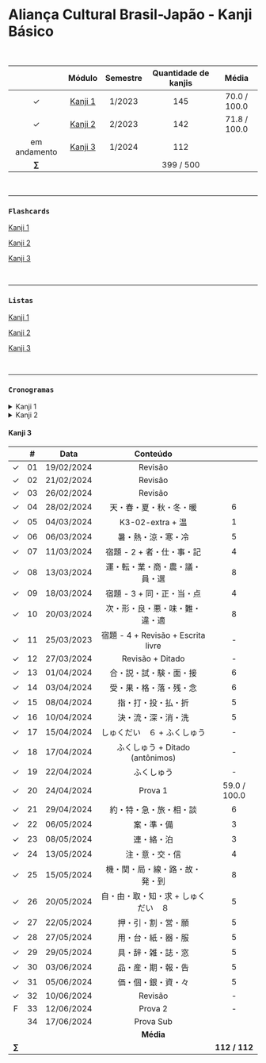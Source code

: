 # Aliança Cultural Brasil-Japão - Kanji Básico

<br>

|  | Módulo | Semestre | Quantidade de kanjis | Média |
|:---:|:---:|:--------:|:---:|:---:|
| &check; | [Kanji 1](https://github.com/cintia-shinoda/alianca-kanji_basico/tree/master/Kanji%201) | 1/2023 | 145 | 70.0 / 100.0 |
| &check; | [Kanji 2](https://github.com/cintia-shinoda/alianca-kanji_basico/tree/master/Kanji%202) | 2/2023 | 142 | 71.8 / 100.0 |
| em andamento | [Kanji 3]((https://github.com/cintia-shinoda/alianca-kanji_basico/tree/master/Kanji%203)) | 1/2024 | 112 |
| **$\sum$** |  |  | 399 / 500 |  |

<br>

---

### ```Flashcards```
[Kanji 1](https://quizlet.com/br/792091545/kanji-1-flash-cards/)

[Kanji 2](https://quizlet.com/br/817726587/kanji-2-flash-cards/)

[Kanji 3](https://quizlet.com/br/888266597/kanji-3-flash-cards/)

<br>

---

### ```Listas```

[Kanji 1](https://github.com/cintia-shinoda/alianca-kanji_basico/blob/master/Lista-Kanji-1.md)

[Kanji 2](https://github.com/cintia-shinoda/alianca-kanji_basico/blob/master/Lista-Kanji-2.md)

[Kanji 3](https://github.com/cintia-shinoda/alianca-kanji_basico/blob/master/Lista-Kanji-3.md)

<br>

---

### ```Cronogramas```

<details>
<summary>Kanji 1</summary>

|  | # | Data | Conteúdo |  |
|:---:|:---:|:---:|:---:|:---:|
| &check; | 01 | 27/02/2023 | 日・月・火・水 | 4 |
| &check; | 02 | 01/03/2023 | 木・金・土・人・子・女・曜 | 7 |
| &check; | 03 | 06/03/2023 | 田・山・川・口・車・門 | 6 |
| &check; | 04 | 08/03/2023 | 学・生・先・私・一・二・三 | 7 |
| &check; | 05 | 13/03/2023 | 四・五・六・七・八・九・十・百・千・万 | 10 |
| &check; | 06 | 15/03/2023 | 円・年 | 2 |
| &check; | 07 | 20/03/2023 | 上・下・中・大・小 | 5 |
| &check; | 08 | 22/03/2023 | 本・半・分・力・何 | 5 |
| &check; | 09 | 27/03/2023 | 明・休・体・好・男 | 5 |
| &check; | 10 | 29/03/2023 | 林・森・間・畑・石・岩 | 6 |
| F | 11 | 03/04/2023 | Revisão |
| &check; | 12 | 05/04/2023 | 目・耳・手・足 | 4 |
| &check; | 13 | 10/04/2023 | 雨・竹・米・貝・糸 | 5 |
| &check; | 14 | 12/04/2023 | 花・茶・肉 | 3 |
| &check; | 15 | 17/04/2023 | 文・字・物・牛 | 4 |
| &check; | 16 | 24/04/2023 | 馬・鳥・魚・高・安 | 5 |
| &check; | 17 | 26/04/2023 | 新・古・多・少・長・短・低・暗 | 8 |
| &check; | 18 | 03/05/2023 | Revisão |
| F | 19 | 08/05/2023 | Prova | até Aula 08 |
| &check; | 20 | 15/05/2023 | 行・来・入・出・話・見・聞 | 7 |
| &check; | 21 | 17/05/2023 | 読・書・食・飲・買 | 5 |
| &check; | 22 | 22/05/2023 | 朝・昼・夜・晩・夕・方 | 6 |
| &check; | 23 | 24/05/2023 | 午・前・後・毎・週・時 | 6 |
| &check; | 24 | 29/05/2023 | 作・海・酒・油・泳 | 5 |
| &check; | 25 | 31/05/2023 | 教・計・語・校・待・飯 | 6 |
| F | 26 | 05/06/2023 | Revisão |  |
| &check; | 27 | 07/06/2023 | 会・今・家・室・客 | 5 |
| &check; | 28 | 12/06/2023 | 宅・売・英・薬・電・雪・曇 | 7 |
| &check; | 29 | 14/06/2023 | Revisão |  |
| &check; | 30 | 19/06/2023 | 度・広・店・屋 | 4 |
| &check; | 31 | 21/06/2023 | 病・痛・疲・国・回・困・開・閉 | 8 |
| F | 32 | 26/06/2023 | Revisão |  |
| &check; | 33 | 28/06/2023 | Prova Final | 65.0 / 100.0 |
| &check; | 34 | 03/07/2023 | Prova Substitutiva | 75.0 / 100.0 |
|  |  |  | **Média** | 70.0 / 100.0
| **$\sum$** |  |  |  | **145 / 145** |

</details>


<details>
<summary>Kanji 2</summary>

|  | # | Data | Conteúdo |  |
|:---:|:---:|:---:|:---:|:---:|
| &check; | 01 | 07/08/2023 | Revisão |  |
| &check; | 02 | 09/08/2023 | Revisão |  |
| &check; | [03](https://github.com/cintia-shinoda/alianca-kanji_basico/blob/master/Kanji%202/Aula%2003.md) | 14/08/2023 | 道・近・遠・速・遅・青 | 6 |
| &check; | [04](https://github.com/cintia-shinoda/alianca-kanji_basico/blob/master/Kanji%202/Aula%2004.md) | 16/08/2023 | 晴・静・寺・持・荷・歌 | 6 |
| &check; | [05](https://github.com/cintia-shinoda/alianca-kanji_basico/blob/master/Kanji%202/Aula%2005.md) | 21/08/2023 | 母・父・兄・弟・姉・妹 | 6 |
| &check; | [06](https://github.com/cintia-shinoda/alianca-kanji_basico/blob/master/Kanji%202/Aula%2006.md) | 23/08/2023 | 主・夫・妻・奥・友・彼 | 6 |
| &check; | [07](https://github.com/cintia-shinoda/alianca-kanji_basico/blob/master/Kanji%202/Aula%2007.md) | 28/08/2023 | 不・早・有・名 | 4 |
| &check; | [08](https://github.com/cintia-shinoda/alianca-kanji_basico/blob/master/Kanji%202/Aula%2008.md) | 30/08/2023 | 元・気・親・切・便・利・若・忙 | 8 |
| &check; | [09](https://github.com/cintia-shinoda/alianca-kanji_basico/blob/master/Kanji%202/Aula%2009.md) | 04/09/2023 | 言・通・着・止 | 4 |
| &check; | [10](https://github.com/cintia-shinoda/alianca-kanji_basico/blob/master/Kanji%202/Aula%2010.md) | 06/09/2023 | 歩・走・渡・帰・動・働・乗・降 | 8 |
| &check; | [11](https://github.com/cintia-shinoda/alianca-kanji_basico/blob/master/Kanji%202/Aula%2011.md) | 11/09/2023 | 部・駅・北・南・東・西 | 6 |
| &check; | [12](https://github.com/cintia-shinoda/alianca-kanji_basico/blob/master/Kanji%202/Aula%2012.md) | 13/09/2023 | 内・外・右・左・社・院 | 6 |
| F | [13](https://github.com/cintia-shinoda/alianca-kanji_basico/blob/master/Kanji%202/Aula%2013.md) | 18/09/2023 | 住・所・番・号・図 | 5 |
| &check; | [14](https://github.com/cintia-shinoda/alianca-kanji_basico/blob/master/Kanji%202/Aula%2014.md) | 20/09/2023 | 館・工・場・公・園・地・鉄 | 7 |
| &check; | 15 | 25/09/2023 | Revisão |  |
| &check; | 16 | 27/09/2023 | Revisão |  |
| F | 17 | 02/10/2023 | Revisão |  |
| F | 18 | 04/10/2023 | Prova | - |
| &check; | [19](https://github.com/cintia-shinoda/alianca-kanji_basico/blob/master/Kanji%202/Aula%2019.md) | 09/10/2023 | 京・都・府・県・区・市 | 6 |
| &check; | [20](https://github.com/cintia-shinoda/alianca-kanji_basico/blob/master/Kanji%202/Aula%2020.md) | 11/10/2023 | 町・村・島・様・送 | 5 |
| &check; | [21](https://github.com/cintia-shinoda/alianca-kanji_basico/blob/master/Kanji%202/Aula%2021.md) | 16/10/2023 | 問・題・宿・質・勉・強 | 6 |
| &check; | [22](https://github.com/cintia-shinoda/alianca-kanji_basico/blob/master/Kanji%202/Aula%2022.md) | 18/10/2023 | 答・研・究・練・習・留 | 6 |
| &check; | [23](https://github.com/cintia-shinoda/alianca-kanji_basico/blob/master/Kanji%202/Aula%2023.md) | 23/10/2023 | 政・治・理・科・化 | 5 |
| &check; | [24](https://github.com/cintia-shinoda/alianca-kanji_basico/blob/master/Kanji%202/Aula%2024.md) | 25/10/2023 | 数・経・済・医・育・歴・史 | 7 |
| &check; | [25](https://github.com/cintia-shinoda/alianca-kanji_basico/blob/master/Kanji%202/Aula%2025.md) | 30/10/2023 | 音・楽・白・赤・黒・色 | 6 |
| &check; | [26](https://github.com/cintia-shinoda/alianca-kanji_basico/blob/master/Kanji%202/Aula%2026.md) | 01/11/2023 | 写・真・映・画・組・料 | 6 |
| &check; | [27](https://github.com/cintia-shinoda/alianca-kanji_basico/blob/master/Kanji%202/Aula%2027.md) | 06/11/2023 | 思・使・立・座・始 | 5 |
| &check; | [28](https://github.com/cintia-shinoda/alianca-kanji_basico/blob/master/Kanji%202/Aula%2028.md) | 08/11/2023 | 終・起・寝・遊・貸・借・返 | 7 |
| &check; | 29 | 13/11/2023 | Revisão |  |
| &check; | [30](https://github.com/cintia-shinoda/alianca-kanji_basico/blob/master/Kanji%202/Aula%2030.md) | 22/11/2023 | 和・式・洋・結・婚・離 | 6 |
| &check; | [31](https://github.com/cintia-shinoda/alianca-kanji_basico/blob/master/Kanji%202/Aula%2031.md) | 27/11/2023 | 予・定・席・欠・活 | 5 |
| &check; | 32 | 29/11/2023 | Revisão |  |
| &check; | 33 | 04/12/2023 | Prova Final | 64.5 / 100.0 |
| &check; | 34 | 06/12/2023 | Prova Substitutiva | 79 / 100.0 |
| |  |  | **Média**  | 71.8 / 100.0 |
| **$\sum$** |  |  |  | **142 / 142** |

</details>


#### Kanji 3

|  | # | Data | Conteúdo |  |
|:---:|:---:|:---:|:---:|:---:|
| &check; | 01 | 19/02/2024 | Revisão |  |
| &check; | 02 | 21/02/2024 | Revisão |  |
| &check; | 03 | 26/02/2024 | Revisão |  |
| &check; | 04 | 28/02/2024 | 天・春・夏・秋・冬・暖 | 6 |
| &check; | 05 | 04/03/2024 | K3-02-extra + 温 | 1 |
| &check; | 06 | 06/03/2024 | 暑・熱・涼・寒・冷 | 5 |
| &check; | 07 | 11/03/2024 | 宿題 - 2 + 者・仕・事・記 | 4 |
| &check; | 08 | 13/03/2024 | 運・転・業・商・農・議・員・選 | 8 |
| &check; | 09 | 18/03/2024 | 宿題 - 3 + 同・正・当・点 | 4 |
| &check; | 10 | 20/03/2024 | 次・形・良・悪・味・難・違・適 | 8 |
| &check; | 11 | 25/03/2023 | 宿題 - 4 + Revisão + Escrita livre | - |
| &check; | 12 | 27/03/2024 | Revisão + Ditado | - |
| &check; | 13 | 01/04/2024 | 合・説・試・験・面・接 | 6 |
| &check; | 14 | 03/04/2024 | 受・果・格・落・残・念 | 6 |
| &check; | 15 | 08/04/2024 | 指・打・投・払・折 | 5 |
| &check; | 16 | 10/04/2024 | 決・流・深・消・洗 | 5 |
| &check; | 17 | 15/04/2024 | しゅくだい　６ + ふくしゅう | - |
| &check; | 18 | 17/04/2024 | ふくしゅう + Ditado (antônimos) | - |
| &check; | 19 | 22/04/2024 | ふくしゅう | - |
| &check; | 20 | 24/04/2024 | Prova 1 | 59.0 / 100.0 |
| &check; | 21 | 29/04/2024 | 約・特・急・旅・相・談 | 6 |
| &check; | 22 | 06/05/2024 | 案・準・備 | 3 |
| &check; | 23 | 08/05/2024 | 連・絡・泊 | 3 |
| &check; | 24 | 13/05/2024 | 注・意・交・信 | 4 |
| &check; | 25 | 15/05/2024 | 機・関・局・線・路・故・発・到 | 8 |
| &check; | 26 | 20/05/2024 | 自・由・取・知・求 + しゅくだい　８ | 5 |
| &check; | 27 | 22/05/2024 | 押・引・割・営・願 | 5 |
| &check; | 28 | 27/05/2024 | 用・台・紙・器・服 | 5 |
| &check; | 29 | 29/05/2024 | 具・辞・雑・誌・窓 | 5 |
| &check; | 30 | 03/06/2024 | 品・産・期・報・告 | 5 |
| &check; | 31 | 05/06/2024 | 価・個・銀・資・々 | 5 |
| &check; | 32 | 10/06/2024 | Revisão | - |
| F | 33 | 12/06/2024 | Prova 2 | - |
|  | 34 | 17/06/2024 | Prova Sub |  |
| |  |  | **Média**  |  |
| **$\sum$** |  |  |  | **112 / 112** |